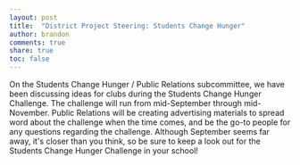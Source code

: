 ```yaml
---
layout: post
title:  "District Project Steering: Students Change Hunger"
author: brandon
comments: true
share: true
toc: false
---
```

On the Students Change Hunger / Public Relations subcommittee, we have been discussing ideas for clubs during the Students Change Hunger Challenge. The challenge will run from mid-September through mid-November. Public Relations will be creating advertising materials to spread word about the challenge when the time comes, and be the go-to people for any questions regarding the challenge. Although September seems far away, it's closer than you think, so be sure to keep a look out for the Students Change Hunger Challenge in your school!